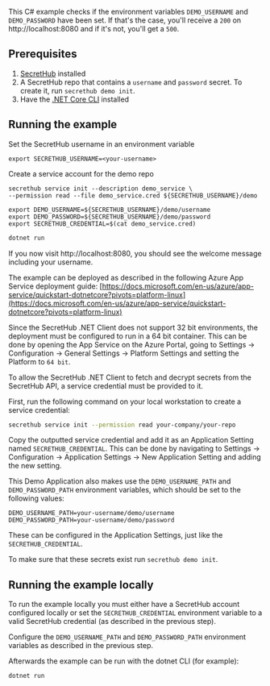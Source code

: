This C# example checks if the environment variables `DEMO_USERNAME` and `DEMO_PASSWORD` have been set. If that's the case, you'll receive a `200` on http://localhost:8080 and if it's not, you'll get a `500`.

## Prerequisites
1. [SecretHub](https://secrethub.io/docs/start/getting-started/#install) installed
1. A SecretHub repo that contains a `username` and `password` secret. To create it, run `secrethub demo init`.
1. Have the [.NET Core CLI](https://docs.microsoft.com/en-us/dotnet/core/tools/) installed

## Running the example

Set the SecretHub username in an environment variable
```
export SECRETHUB_USERNAME=<your-username>
```

Create a service account for the demo repo
```
secrethub service init --description demo_service \
--permission read --file demo_service.cred ${SECRETHUB_USERNAME}/demo
```

```
export DEMO_USERNAME=${SECRETHUB_USERNAME}/demo/username
export DEMO_PASSWORD=${SECRETHUB_USERNAME}/demo/password
export SECRETHUB_CREDENTIAL=$(cat demo_service.cred)
```

```bash
dotnet run
```

If you now visit http://localhost:8080, you should see the welcome message including your username.



The example can be deployed as described in the following Azure App Service deployment guide:
[https://docs.microsoft.com/en-us/azure/app-service/quickstart-dotnetcore?pivots=platform-linux](https://docs.microsoft.com/en-us/azure/app-service/quickstart-dotnetcore?pivots=platform-linux)

Since the SecretHub .NET Client does not support 32 bit environments, the deployment must be configured to run in a 64 bit container.
This can be done by opening the App Service on the Azure Portal, going to Settings -> Configuration -> General Settings -> Platform Settings and setting the Platform to `64 bit`.

To allow the SecretHub .NET Client to fetch and decrypt secrets from the SecretHub API, a service credential must be provided to it.

First, run the following command on your local workstation to create a service credential:
```bash
secrethub service init --permission read your-company/your-repo
```

Copy the outputted service credential and add it as an Application Setting named `SECRETHUB_CREDENTIAL`. This can be done by navigating to Settings -> Configuration -> Application Settings -> New Application Setting and adding the new setting.

This Demo Application also makes use the `DEMO_USERNAME_PATH` and `DEMO_PASSWORD_PATH` environment variables, which should be set to the following values:
```
DEMO_USERNAME_PATH=your-username/demo/username
DEMO_PASSWORD_PATH=your-username/demo/password
```
These can be configured in the Application Settings, just like the `SECRETHUB_CREDENTIAL`.

To make sure that these secrets exist run `secrethub demo init`.

## Running the example locally
To run the example locally you must either have a SecretHub account configured locally or set the `SECRETHUB_CREDENTIAL` environment variable to a valid SecretHub credential (as described in the previous step).

Configure the `DEMO_USERNAME_PATH` and `DEMO_PASSWORD_PATH` environment variables as described in the previous step.

Afterwards the example can be run with the dotnet CLI (for example):
```bash
dotnet run
```
